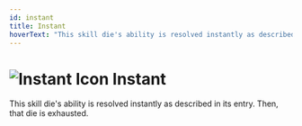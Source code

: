 ```yaml
---
id: instant
title: Instant
hoverText: "This skill die's ability is resolved instantly as described in its entry. Then, that die is exhausted."
---
```


# <img src="/icons/instant.svg" alt="Instant Icon" /> Instant

This skill die's ability is resolved instantly as described in its entry. Then, that die is exhausted.
